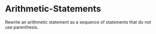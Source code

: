 # Arithmetic-Statements
Rewrite an arithmetic statement as a sequence of statements that do not use parenthesis.
